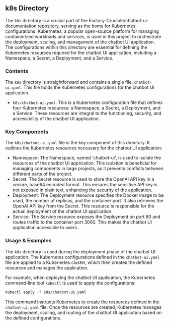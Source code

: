 
## k8s Directory

The `k8s` directory is a crucial part of the Factory-Crucible/chatbot-ui-documentation repository, serving as the home for Kubernetes configurations. Kubernetes, a popular open-source platform for managing containerized workloads and services, is used in this project to orchestrate the deployment, scaling, and management of the chatbot UI application. The configurations within this directory are essential for defining the Kubernetes resources required for the chatbot UI application, including a Namespace, a Secret, a Deployment, and a Service.

### Contents

The `k8s` directory is straightforward and contains a single file, `chatbot-ui.yaml`. This file holds the Kubernetes configurations for the chatbot UI application.

- `k8s/chatbot-ui.yaml`: This is a Kubernetes configuration file that defines four Kubernetes resources: a Namespace, a Secret, a Deployment, and a Service. These resources are integral to the functioning, security, and accessibility of the chatbot UI application.

### Key Components

The `k8s/chatbot-ui.yaml` file is the key component of this directory. It outlines the Kubernetes resources necessary for the chatbot UI application:

- Namespace: The Namespace, named 'chatbot-ui', is used to isolate the resources of the chatbot UI application. This isolation is beneficial for managing components in large projects, as it prevents conflicts between different parts of the project.
- Secret: The Secret resource is used to store the OpenAI API key in a secure, base64 encoded format. This ensures the sensitive API key is not exposed in plain text, enhancing the security of the application.
- Deployment: The Deployment resource specifies the Docker image to be used, the number of replicas, and the container port. It also retrieves the OpenAI API key from the Secret. This resource is responsible for the actual deployment of the chatbot UI application.
- Service: The Service resource exposes the Deployment on port 80 and routes traffic to the container port 3000. This makes the chatbot UI application accessible to users.

### Usage & Examples

The `k8s` directory is used during the deployment phase of the chatbot UI application. The Kubernetes configurations defined in the `chatbot-ui.yaml` file are applied to a Kubernetes cluster, which then creates the defined resources and manages the application.

For example, when deploying the chatbot UI application, the Kubernetes command-line tool `kubectl` is used to apply the configurations:

```bash
kubectl apply -f k8s/chatbot-ui.yaml
```

This command instructs Kubernetes to create the resources defined in the `chatbot-ui.yaml` file. Once the resources are created, Kubernetes manages the deployment, scaling, and routing of the chatbot UI application based on the defined configurations.

